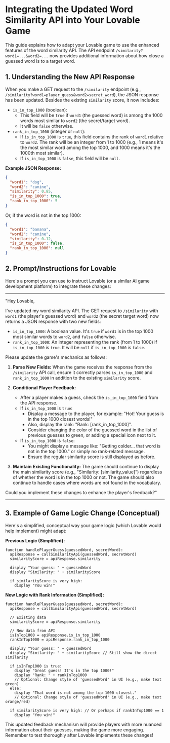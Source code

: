 # Integrating the Updated Word Similarity API into Your Lovable Game

This guide explains how to adapt your Lovable game to use the enhanced features of the word similarity API. The API endpoint `/similarity?word1=...&word2=...` now provides additional information about how close a guessed word is to a target word.

## 1. Understanding the New API Response

When you make a GET request to the `/similarity` endpoint (e.g., `/similarity?word1=player_guess&word2=secret_word`), the JSON response has been updated. Besides the existing `similarity` score, it now includes:

*   `is_in_top_1000` (boolean):
    *   This field will be `true` if `word1` (the guessed word) is among the 1000 words most similar to `word2` (the secret/target word).
    *   It will be `false` otherwise.
*   `rank_in_top_1000` (integer or `null`):
    *   If `is_in_top_1000` is `true`, this field contains the rank of `word1` relative to `word2`. The rank will be an integer from 1 to 1000 (e.g., 1 means it's the most similar word among the top 1000, and 1000 means it's the 1000th most similar).
    *   If `is_in_top_1000` is `false`, this field will be `null`.

**Example JSON Response:**

```json
{
  "word1": "dog",
  "word2": "canine",
  "similarity": 0.85,
  "is_in_top_1000": true,
  "rank_in_top_1000": 5
}
```

Or, if the word is not in the top 1000:

```json
{
  "word1": "banana",
  "word2": "canine",
  "similarity": 0.12,
  "is_in_top_1000": false,
  "rank_in_top_1000": null
}
```

## 2. Prompt/Instructions for Lovable

Here's a prompt you can use to instruct Lovable (or a similar AI game development platform) to integrate these changes:

---

"Hey Lovable,

I've updated my word similarity API. The GET request to `/similarity` with `word1` (the player's guessed word) and `word2` (the secret target word) now returns a JSON response with two new fields:

*   `is_in_top_1000`: A boolean value. It's `true` if `word1` is in the top 1000 most similar words to `word2`, and `false` otherwise.
*   `rank_in_top_1000`: An integer representing the rank (from 1 to 1000) if `is_in_top_1000` is `true`. It will be `null` if `is_in_top_1000` is `false`.

Please update the game's mechanics as follows:

1.  **Parse New Fields:** When the game receives the response from the `/similarity` API call, ensure it correctly parses `is_in_top_1000` and `rank_in_top_1000` in addition to the existing `similarity` score.

2.  **Conditional Player Feedback:**
    *   After a player makes a guess, check the `is_in_top_1000` field from the API response.
    *   If `is_in_top_1000` is `true`:
        *   Display a message to the player, for example: "Hot! Your guess is in the top 1000 closest words!"
        *   Also, display the rank: "Rank: [rank_in_top_1000]".
        *   Consider changing the color of the guessed word in the list of previous guesses to green, or adding a special icon next to it.
    *   If `is_in_top_1000` is `false`:
        *   You might display a message like: "Getting colder... that word is not in the top 1000." or simply no rank-related message.
        *   Ensure the regular similarity score is still displayed as before.

3.  **Maintain Existing Functionality:** The game should continue to display the main similarity score (e.g., "Similarity: [similarity_value]") regardless of whether the word is in the top 1000 or not. The game should also continue to handle cases where words are not found in the vocabulary.

Could you implement these changes to enhance the player's feedback?"

---

## 3. Example of Game Logic Change (Conceptual)

Here's a simplified, conceptual way your game logic (which Lovable would help implement) might adapt:

**Previous Logic (Simplified):**

```
function handlePlayerGuess(guessedWord, secretWord):
  apiResponse = callSimilarityApi(guessedWord, secretWord)
  similarityScore = apiResponse.similarity
  
  display "Your guess: " + guessedWord
  display "Similarity: " + similarityScore
  
  if similarityScore is very high:
    display "You win!"
```

**New Logic with Rank Information (Simplified):**

```
function handlePlayerGuess(guessedWord, secretWord):
  apiResponse = callSimilarityApi(guessedWord, secretWord)
  
  // Existing data
  similarityScore = apiResponse.similarity 
  
  // New data from API
  isInTop1000 = apiResponse.is_in_top_1000
  rankInTop1000 = apiResponse.rank_in_top_1000
  
  display "Your guess: " + guessedWord
  display "Similarity: " + similarityScore // Still show the direct similarity
  
  if isInTop1000 is true:
    display "Great guess! It's in the top 1000!"
    display "Rank: " + rankInTop1000
    // Optional: Change style of 'guessedWord' in UI (e.g., make text green)
  else:
    display "That word is not among the top 1000 closest."
    // Optional: Change style of 'guessedWord' in UI (e.g., make text orange/red)

  if similarityScore is very high: // Or perhaps if rankInTop1000 == 1
    display "You win!" 
```

This updated feedback mechanism will provide players with more nuanced information about their guesses, making the game more engaging. Remember to test thoroughly after Lovable implements these changes!
